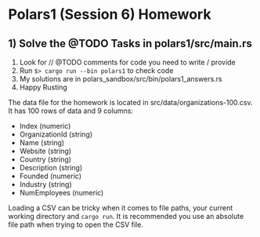 # Polars1 (Session 6) Homework

## 1) Solve the @TODO Tasks in polars1/src/main.rs

1. Look for // @TODO comments for code you need to write / provide
1. Run `$> cargo run --bin polars1` to check code
1. My solutions are in polars_sandbox/src/bin/polars1_answers.rs
1. Happy Rusting

The data file for the homework is located in src/data/organizations-100.csv. It has 100 rows of data and 9 columns:

- Index (numeric)
- OrganizationId (string)
- Name (string)
- Website (string)
- Country (string)
- Description (string)
- Founded (numeric)
- Industry (string)
- NumEmployees (numeric)

Loading a CSV can be tricky when it comes to file paths, your current working directory and `cargo run`. It is recommended you use an absolute file path when trying to open the CSV file.
